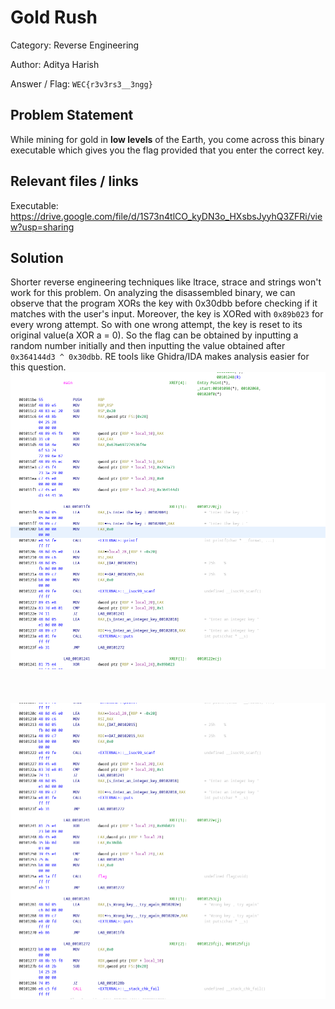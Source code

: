 # **Gold Rush**

Category: Reverse Engineering

Author: Aditya Harish

Answer / Flag: `WEC{r3v3rs3__3ngg}`

## Problem Statement

While mining for gold in **low levels** of the Earth, you come across this binary executable which gives you the flag provided that you enter the correct key.  
## Relevant files / links
Executable:
https://drive.google.com/file/d/1S73n4tlCO_kyDN3o_HXsbsJyyhQ3ZFRi/view?usp=sharing



## Solution

Shorter reverse engineering techniques like ltrace, strace and strings won't work for this problem. On analyzing the disassembled binary, we can observe that the program XORs the key with 0x30dbb before checking if it matches with the user's input. Moreover, the key is XORed with `0x89b023` for every wrong attempt. So with one wrong attempt, the key is reset to its original value(a XOR a = 0). So the flag can be obtained by inputting a random number initially and then inputting the value obtained after `0x364144d3 ^ 0x30dbb`. RE tools like Ghidra/IDA makes analysis easier for this question. 
![alt text](Disassembly.png) <br><br><br><br>
![alt text](Disassembly1.png)
